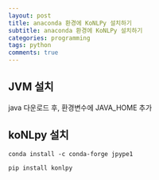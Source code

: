 ```yaml
---
layout: post
title: anaconda 환경에 KoNLPy 설치하기
subtitle: anaconda 환경에 KoNLPy 설치하기
categories: programming
tags: python
comments: true
---
```


## JVM 설치
java 다운로드 후, 환경변수에 JAVA_HOME 추가

## koNLpy 설치
```
conda install -c conda-forge jpype1
```
```
pip install konlpy
```